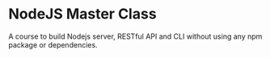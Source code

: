 
# NodeJS Master Class

A course to build Nodejs server, RESTful API and CLI without using any npm package or dependencies.